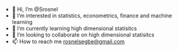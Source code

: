 - 👋 Hi, I’m @Srosnel
- 👀 I’m interested in statistics, econometrics, finance and machine learning
- 🌱 I’m currently learning high dimensional statisitcs
- 💞️ I’m looking to collaborate on high dimensional statisitcs
- 📫 How to reach me rosnelsegbe@gmail.com

<!---
Srosnel/Srosnel is a ✨ special ✨ repository because its `README.md` (this file) appears on your GitHub profile.
You can click the Preview link to take a look at your changes.
--->
